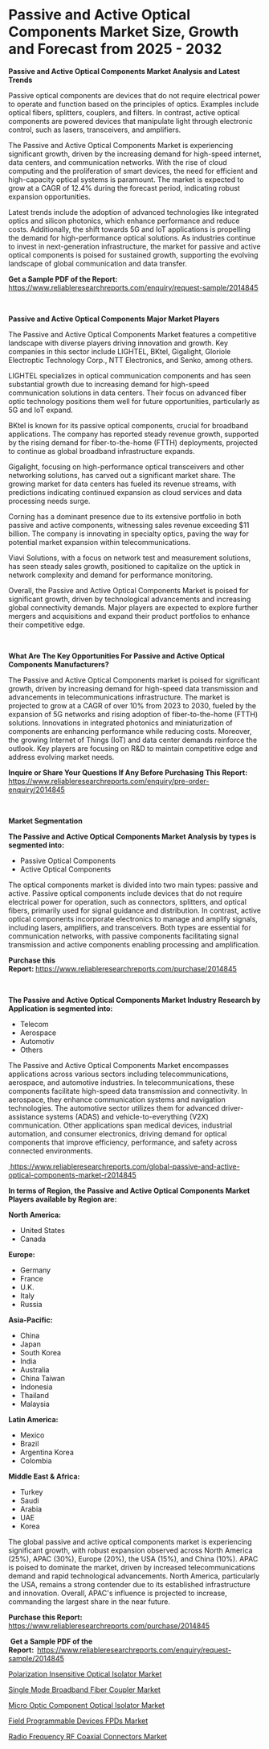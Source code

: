 <p><h1>Passive and Active Optical Components Market Size, Growth and Forecast from 2025 - 2032</h1></p><p><strong>Passive and Active Optical Components Market Analysis and Latest Trends</strong></p>
<p><p>Passive optical components are devices that do not require electrical power to operate and function based on the principles of optics. Examples include optical fibers, splitters, couplers, and filters. In contrast, active optical components are powered devices that manipulate light through electronic control, such as lasers, transceivers, and amplifiers.</p><p>The Passive and Active Optical Components Market is experiencing significant growth, driven by the increasing demand for high-speed internet, data centers, and communication networks. With the rise of cloud computing and the proliferation of smart devices, the need for efficient and high-capacity optical systems is paramount. The market is expected to grow at a CAGR of 12.4% during the forecast period, indicating robust expansion opportunities.</p><p>Latest trends include the adoption of advanced technologies like integrated optics and silicon photonics, which enhance performance and reduce costs. Additionally, the shift towards 5G and IoT applications is propelling the demand for high-performance optical solutions. As industries continue to invest in next-generation infrastructure, the market for passive and active optical components is poised for sustained growth, supporting the evolving landscape of global communication and data transfer.</p></p>
<p><strong>Get a Sample PDF of the Report:&nbsp;</strong> <a href="https://www.reliableresearchreports.com/enquiry/request-sample/2014845?utm_campaign=113&utm_medium=2&utm_source=Github&utm_content=ia&utm_term=17012025&utm_id=passive-and-active-optical-components">https://www.reliableresearchreports.com/enquiry/request-sample/2014845</a></p>
<p>&nbsp;</p>
<p><strong>Passive and Active Optical Components Major Market Players</strong></p>
<p><p>The Passive and Active Optical Components Market features a competitive landscape with diverse players driving innovation and growth. Key companies in this sector include LIGHTEL, BKtel, Gigalight, Gloriole Electroptic Technology Corp., NTT Electronics, and Senko, among others.</p><p>LIGHTEL specializes in optical communication components and has seen substantial growth due to increasing demand for high-speed communication solutions in data centers. Their focus on advanced fiber optic technology positions them well for future opportunities, particularly as 5G and IoT expand.</p><p>BKtel is known for its passive optical components, crucial for broadband applications. The company has reported steady revenue growth, supported by the rising demand for fiber-to-the-home (FTTH) deployments, projected to continue as global broadband infrastructure expands.</p><p>Gigalight, focusing on high-performance optical transceivers and other networking solutions, has carved out a significant market share. The growing market for data centers has fueled its revenue streams, with predictions indicating continued expansion as cloud services and data processing needs surge.</p><p>Corning has a dominant presence due to its extensive portfolio in both passive and active components, witnessing sales revenue exceeding $11 billion. The company is innovating in specialty optics, paving the way for potential market expansion within telecommunications.</p><p>Viavi Solutions, with a focus on network test and measurement solutions, has seen steady sales growth, positioned to capitalize on the uptick in network complexity and demand for performance monitoring.</p><p>Overall, the Passive and Active Optical Components Market is poised for significant growth, driven by technological advancements and increasing global connectivity demands. Major players are expected to explore further mergers and acquisitions and expand their product portfolios to enhance their competitive edge.</p></p>
<p>&nbsp;</p>
<p><strong>What Are The Key Opportunities For Passive and Active Optical Components Manufacturers?</strong></p>
<p><p>The Passive and Active Optical Components market is poised for significant growth, driven by increasing demand for high-speed data transmission and advancements in telecommunications infrastructure. The market is projected to grow at a CAGR of over 10% from 2023 to 2030, fueled by the expansion of 5G networks and rising adoption of fiber-to-the-home (FTTH) solutions. Innovations in integrated photonics and miniaturization of components are enhancing performance while reducing costs. Moreover, the growing Internet of Things (IoT) and data center demands reinforce the outlook. Key players are focusing on R&D to maintain competitive edge and address evolving market needs.</p></p>
<p><strong>Inquire or Share Your Questions If Any Before Purchasing This Report:</strong> <a href="https://www.reliableresearchreports.com/enquiry/pre-order-enquiry/2014845?utm_campaign=113&utm_medium=2&utm_source=Github&utm_content=ia&utm_term=17012025&utm_id=passive-and-active-optical-components">https://www.reliableresearchreports.com/enquiry/pre-order-enquiry/2014845</a></p>
<p>&nbsp;</p>
<p><strong>Market Segmentation</strong></p>
<p><strong>The Passive and Active Optical Components Market Analysis by types is segmented into:</strong></p>
<p><ul><li>Passive Optical Components</li><li>Active Optical Components</li></ul></p>
<p><p>The optical components market is divided into two main types: passive and active. Passive optical components include devices that do not require electrical power for operation, such as connectors, splitters, and optical fibers, primarily used for signal guidance and distribution. In contrast, active optical components incorporate electronics to manage and amplify signals, including lasers, amplifiers, and transceivers. Both types are essential for communication networks, with passive components facilitating signal transmission and active components enabling processing and amplification.</p></p>
<p><strong>Purchase this Report:&nbsp;</strong><a href="https://www.reliableresearchreports.com/purchase/2014845?utm_campaign=113&utm_medium=2&utm_source=Github&utm_content=ia&utm_term=17012025&utm_id=passive-and-active-optical-components">https://www.reliableresearchreports.com/purchase/2014845</a></p>
<p>&nbsp;</p>
<p><strong>The Passive and Active Optical Components Market Industry Research by Application is segmented into:</strong></p>
<p><ul><li>Telecom</li><li>Aerospace</li><li>Automotiv</li><li>Others</li></ul></p>
<p><p>The Passive and Active Optical Components Market encompasses applications across various sectors including telecommunications, aerospace, and automotive industries. In telecommunications, these components facilitate high-speed data transmission and connectivity. In aerospace, they enhance communication systems and navigation technologies. The automotive sector utilizes them for advanced driver-assistance systems (ADAS) and vehicle-to-everything (V2X) communication. Other applications span medical devices, industrial automation, and consumer electronics, driving demand for optical components that improve efficiency, performance, and safety across connected environments.</p></p>
<p><a href="https://www.reliableresearchreports.com/global-passive-and-active-optical-components-market-r2014845?utm_campaign=113&utm_medium=2&utm_source=Github&utm_content=ia&utm_term=17012025&utm_id=passive-and-active-optical-components">&nbsp;https://www.reliableresearchreports.com/global-passive-and-active-optical-components-market-r2014845</a></p>
<p><strong>In terms of Region, the Passive and Active Optical Components Market Players available by Region are:</strong></p>
<p>
    <p> <strong> North America: </strong>
        <ul>
            <li>United States</li>
            <li>Canada</li>
        </ul>
        </p> 
    <p> <strong> Europe: </strong>
        <ul>
            <li>Germany</li>
            <li>France</li>
            <li>U.K.</li>
            <li>Italy</li>
            <li>Russia</li>
        </ul>
        </p> 
    <p> <strong> Asia-Pacific: </strong>
        <ul>
            <li>China</li>
            <li>Japan</li>
            <li>South Korea</li>
            <li>India</li>
            <li>Australia</li>
            <li>China Taiwan</li>
            <li>Indonesia</li>
            <li>Thailand</li>
            <li>Malaysia</li>
        </ul>
        </p> 
    <p> <strong> Latin America: </strong>
        <ul>
            <li>Mexico</li>
            <li>Brazil</li>
            <li>Argentina Korea</li>
            <li>Colombia</li>
        </ul>
        </p> 
    <p> <strong> Middle East & Africa: </strong>
        <ul>
            <li>Turkey</li>
            <li>Saudi</li>
            <li>Arabia</li>
            <li>UAE</li>
            <li>Korea</li>
        </ul>
    </p>
    </p>
<p><p>The global passive and active optical components market is experiencing significant growth, with robust expansion observed across North America (25%), APAC (30%), Europe (20%), the USA (15%), and China (10%). APAC is poised to dominate the market, driven by increased telecommunications demand and rapid technological advancements. North America, particularly the USA, remains a strong contender due to its established infrastructure and innovation. Overall, APAC's influence is projected to increase, commanding the largest share in the near future.</p></p>
<p><strong>Purchase this Report: </strong><a href="https://www.reliableresearchreports.com/purchase/2014845?utm_campaign=113&utm_medium=2&utm_source=Github&utm_content=ia&utm_term=17012025&utm_id=passive-and-active-optical-components">https://www.reliableresearchreports.com/purchase/2014845</a></p>
<p>&nbsp;<strong>Get a Sample PDF of the Report:&nbsp;&nbsp;</strong><a href="https://www.reliableresearchreports.com/enquiry/request-sample/2014845?utm_campaign=113&utm_medium=2&utm_source=Github&utm_content=ia&utm_term=17012025&utm_id=passive-and-active-optical-components">https://www.reliableresearchreports.com/enquiry/request-sample/2014845</a></p>
<p><strong></strong></p>
<p><p><a href="https://github.com/locarol73/Market-Research-Report-List-1/blob/main/polarization-insensitive-optical-isolator-market.md?utm_campaign=113&utm_medium=2&utm_source=Github&utm_content=ia&utm_term=17012025&utm_id=passive-and-active-optical-components">Polarization Insensitive Optical Isolator Market</a></p><p><a href="https://github.com/rileymgdorcas/Market-Research-Report-List-1/blob/main/single-mode-broadband-fiber-coupler-market.md?utm_campaign=113&utm_medium=2&utm_source=Github&utm_content=ia&utm_term=17012025&utm_id=passive-and-active-optical-components">Single Mode Broadband Fiber Coupler Market</a></p><p><a href="https://github.com/lehumiston1971679/Market-Research-Report-List-1/blob/main/micro-optic-component-optical-isolator-market.md?utm_campaign=113&utm_medium=2&utm_source=Github&utm_content=ia&utm_term=17012025&utm_id=passive-and-active-optical-components">Micro Optic Component Optical Isolator Market</a></p><p><a href="https://github.com/SamiaChowdhury801/Market-Research-Report-List-1/blob/main/field-programmable-devices-fpds-market.md?utm_campaign=113&utm_medium=2&utm_source=Github&utm_content=ia&utm_term=17012025&utm_id=passive-and-active-optical-components">Field Programmable Devices FPDs Market</a></p><p><a href="https://github.com/LilianFaulkner65/Market-Research-Report-List-1/blob/main/radio-frequency-rf-coaxial-connectors-market.md?utm_campaign=113&utm_medium=2&utm_source=Github&utm_content=ia&utm_term=17012025&utm_id=passive-and-active-optical-components">Radio Frequency RF Coaxial Connectors Market</a></p></p>